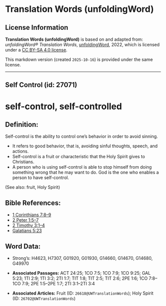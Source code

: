 # Translation Words (unfoldingWord)

## License Information

**Translation Words (unfoldingWord)** is based on and adapted from: _unfoldingWord® Translation Words_, [unfoldingWord](https://unfoldingword.org/utw), 2022, which is licensed under a [CC BY-SA 4.0 license](https://creativecommons.org/licenses/by-sa/4.0/legalcode.en).

This markdown version (created `2025-10-16`) is provided under the same license.



--------------------------------

## Self Control (id: 27071)

self\-control, self\-controlled
===============================

Definition:
-----------

Self\-control is the ability to control one’s behavior in order to avoid sinning.

* It refers to good behavior, that is, avoiding sinful thoughts, speech, and actions.
* Self\-control is a fruit or characteristic that the Holy Spirit gives to Christians.
* A person who is using self\-control is able to stop himself from doing something wrong that he may want to do. God is the one who enables a person to have self\-control.

(See also: fruit, Holy Spirit)

Bible References:
-----------------

* [1 Corinthians 7:8–9](https://ref.ly/1Cor7:8-1Cor7:9)
* [2 Peter 1:5–7](https://ref.ly/2Pet1:5-2Pet1:7)
* [2 Timothy 3:1–4](https://ref.ly/2Tim3:1-2Tim3:4)
* [Galatians 5:23](https://ref.ly/Gal5:23)

Word Data:
----------

* Strong’s: H4623, H7307, G01920, G01930, G14660, G14670, G14680, G49970

* **Associated Passages:** ACT 24:25; 1CO 7:5; 1CO 7:9; 1CO 9:25; GAL 5:23; 1TI 2:9; 1TI 3:2; 2TI 1:7; TIT 1:8; TIT 2:5; TIT 2:6; 2PE 1:6; 1CO 7:8–1CO 7:9; 2PE 1:5–2PE 1:7; 2TI 3:1–2TI 3:4
* **Associated Articles:** Fruit (ID: `26618@UWTranslationWords`); Holy Spirit (ID: `26702@UWTranslationWords`)


